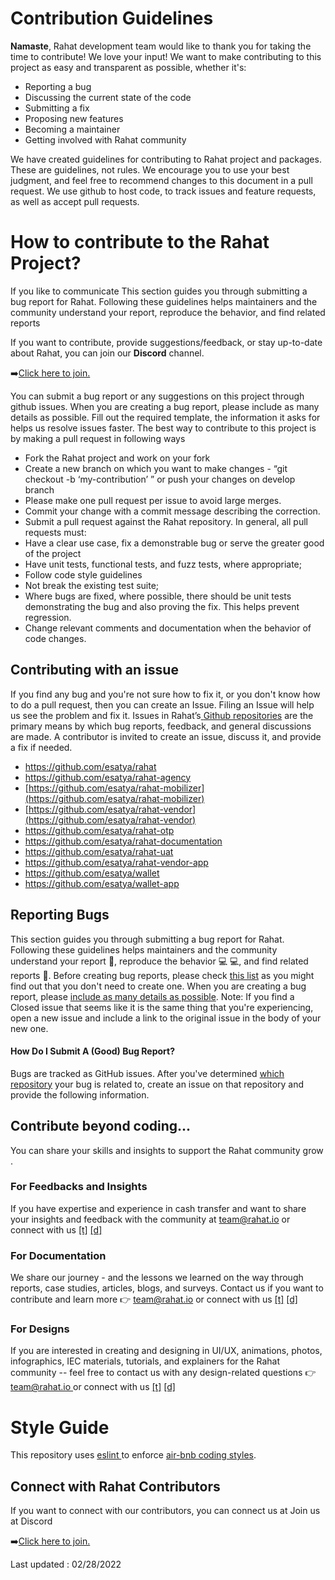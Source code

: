 # Contribution Guidelines

**Namaste**, Rahat development team would like to thank you for taking the time to contribute! We love your input! We want to make contributing to this project as easy and transparent as possible, whether it's:

- Reporting a bug
- Discussing the current state of the code
- Submitting a fix
- Proposing new features
- Becoming a maintainer
- Getting involved with Rahat community

We have created guidelines for contributing to Rahat project and packages. These are guidelines, not rules. We encourage you to use your best judgment, and feel free to recommend changes to this document in a pull request. We use github to host code, to track issues and feature requests, as well as accept pull requests.

# How to contribute to the Rahat Project?

If you like to communicate 
This section guides you through submitting a bug report for Rahat. Following these guidelines helps maintainers and the community understand your report, reproduce the behavior, and find related reports

 If you want to contribute, provide suggestions/feedback, or stay up-to-date about Rahat, you can join our **Discord** channel.

➡️[Click here to join.](https://discord.gg/zDwzuCAhmu)

You can submit a bug report or any suggestions on this project through github issues.
When you are creating a bug report, please include as many details as possible. Fill out the required template, the information it asks for helps us resolve issues faster.
The best way to contribute to this project is by making a pull request in following ways

- Fork the Rahat project and work on your fork
- Create a new branch on which you want to make changes - “git checkout -b ‘my-contribution’ ” or push your changes on develop branch
- Please make one pull request per issue to avoid large merges.
- Commit your change with a commit message describing the correction.
- Submit a pull request against the Rahat repository.
  In general, all pull requests must:
- Have a clear use case, fix a demonstrable bug or serve the greater good of the project
- Have unit tests, functional tests, and fuzz tests, where appropriate;
- Follow code style guidelines
- Not break the existing test suite;
- Where bugs are fixed, where possible, there should be unit tests demonstrating the bug and also proving the fix. This helps prevent regression.
- Change relevant comments and documentation when the behavior of code changes.

## Contributing with an issue

If you find any bug and you're not sure how to fix it, or you don't know how to do a pull request, then you can create an Issue. Filing an Issue will help us see the problem and fix it.
Issues in Rahat’s[ ](https://github.com/orgs/esatya)[Github repositories](https://github.com/orgs/esatya) are the primary means by which bug reports, feedback, and general discussions are made. A contributor is invited to create an issue, discuss it, and provide a fix if needed.

- https://github.com/esatya/rahat
- https://github.com/esatya/rahat-agency
- [https://github.com/esatya/rahat-mobilizer](https://github.com/esatya/rahat-mobilizer)
- [https://github.com/esatya/rahat-vendor](https://github.com/esatya/rahat-vendor)
- https://github.com/esatya/rahat-otp
- https://github.com/esatya/rahat-documentation
- https://github.com/esatya/rahat-uat 
- https://github.com/esatya/rahat-vendor-app
- https://github.com/esatya/wallet
- https://github.com/esatya/wallet-app

## Reporting Bugs

This section guides you through submitting a bug report for Rahat. Following these guidelines helps maintainers and the community understand your report 📝, reproduce the behavior 💻 💻, and find related reports 🔎.
Before creating bug reports, please check [this list](https://github.com/orgs/esatya/projects/2) as you might find out that you don't need to create one. When you are creating a bug report, please [include as many details as possible](https://github.com/atom/atom/blob/master/CONTRIBUTING.md#how-do-i-submit-a-good-bug-report).
Note: If you find a Closed issue that seems like it is the same thing that you're experiencing, open a new issue and include a link to the original issue in the body of your new one.

#### **How Do I Submit A (Good) Bug Report?**

Bugs are tracked as GitHub issues. After you've determined [which repository](https://github.com/atom/atom/blob/master/CONTRIBUTING.md#atom-and-packages) your bug is related to, create an issue on that repository and provide the following information.

## Contribute beyond coding...

You can share your skills and insights to support the Rahat community grow .

### For Feedbacks and Insights

If you have expertise and experience in cash transfer and want to share your insights and feedback with the community at [team@rahat.io](mailto:team@rahat.io) or connect with us [\[t\]](https://twitter.com/rahataid) [\[d\] ](https://discord.gg/p2kxaP2m8t)

### For Documentation

We share our journey - and the lessons we learned on the way through reports, case studies, articles, blogs, and surveys. Contact us if you want to contribute and learn more 👉 [team@rahat.io](mailto:team@rahat.io) or connect with us [\[t\]](https://twitter.com/rahataid) [\[d\] ](https://discord.gg/zDwzuCAhmu)

### For Designs

If you are interested in creating and designing in UI/UX, animations, photos, infographics, IEC materials, tutorials, and explainers for the Rahat community -- feel free to contact us with any design-related questions 👉 [team@rahat.io ](mailto:team@rahat.io)or connect with us [\[t\]](https://twitter.com/rahataid) [\[d\] ](https://discord.gg/p2kxaP2m8t)

# Style Guide

This repository uses [eslint ](https://github.com/eslint/eslint)to enforce [air-bnb coding styles](https://github.com/airbnb/javascript).

## Connect with Rahat Contributors

If you want to connect with our contributors, you can connect us at Join us at Discord 

➡️[Click here to join.](https://discord.gg/zDwzuCAhmu)

Last updated : 02/28/2022
